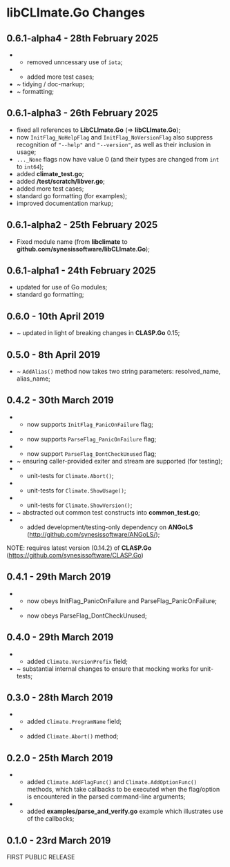 # **libCLImate.Go** Changes


## 0.6.1-alpha4 - 28th February 2025

* - removed unncessary use of `iota`;
* + added more test cases;
* ~ tidying / doc-markup;
* ~ formatting;


## 0.6.1-alpha3 - 26th February 2025

* fixed all references to **LibCLImate.Go** (=> **libCLImate.Go**);
* now `InitFlag_NoHelpFlag` and `InitFlag_NoVersionFlag` also suppress recognition of `"--help"` and `"--version"`, as well as their inclusion in usage;
* `..._None` flags now have value 0 (and their types are changed from `int` to `int64`);
* added **climate_test.go**;
* added **/test/scratch/libver.go**;
* added more test cases;
* standard go formatting (for examples);
* improved documentation markup;


## 0.6.1-alpha2 - 25th February 2025

* Fixed module name (from **libclimate** to **github.com/synesissoftware/libCLImate.Go**);


## 0.6.1-alpha1 - 24th February 2025

* updated for use of Go modules;
* standard go formatting;


## 0.6.0 - 10th April 2019

* ~ updated in light of breaking changes in **CLASP.Go** 0.15;


## 0.5.0 - 8th April 2019

* ~ ``AddAlias()`` method now takes two string parameters: resolved_name, alias_name;


## 0.4.2 - 30th March 2019

* + now supports ``InitFlag_PanicOnFailure`` flag;
* + now supports ``ParseFlag_PanicOnFailure`` flag;
* + now support ``ParseFlag_DontCheckUnused`` flag;
* ~ ensuring caller-provided exiter and stream are supported (for testing);
* + unit-tests for ``Climate.Abort()``;
* + unit-tests for ``Climate.ShowUsage()``;
* + unit-tests for ``Climate.ShowVersion()``;
* ~ abstracted out common test constructs into **common_test.go**;
* + added development/testing-only dependency on **ANGoLS** (http://github.com/synesissoftware/ANGoLS/);

NOTE: requires latest version (0.14.2) of **CLASP.Go** (https://github.com/synesissoftware/CLASP.Go)


## 0.4.1 - 29th March 2019

* + now obeys InitFlag_PanicOnFailure and ParseFlag_PanicOnFailure;
* + now obeys ParseFlag_DontCheckUnused;


## 0.4.0 - 29th March 2019

* + added ``Climate.VersionPrefix`` field;
* ~ substantial internal changes to ensure that mocking works for unit-tests;


## 0.3.0 - 28th March 2019

* + added ``Climate.ProgramName`` field;
* + added ``Climate.Abort()`` method;


## 0.2.0 - 25th March 2019

* + added ``Climate.AddFlagFunc()`` and ``Climate.AddOptionFunc()`` methods, which take callbacks to be executed when the flag/option is encountered in the parsed command-line arguments;
* + added **examples/parse_and_verify.go** example which illustrates use of the callbacks;


## 0.1.0 - 23rd March 2019

FIRST PUBLIC RELEASE

